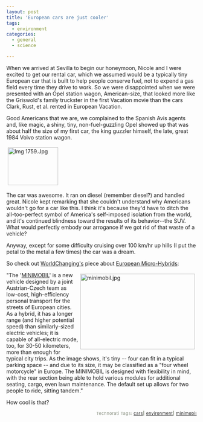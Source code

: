 ```yaml
---
layout: post
title: 'European cars are just cooler'
tags:
  - environment
categories:
  - general
  - science

---
```


When we arrived at Sevilla to begin our honeymoon, Nicole and I were excited to get our rental car, which we assumed would be a typically tiny European car that is built to help people conserve fuel, not to expend a gas field every time they drive to work.  So we were disappointed when we were presented with an Opel station wagon, American-size, that looked more like the Griswold's family truckster in the first Vacation movie than the cars Clark, Rust, et al. rented in European Vacation.  

Good Americans that we are, we complained to the Spanish Avis agents and, like magic, a shiny, tiny, non-fuel-guzzling Opel showed up that was about half the size of my first car, the king guzzler himself, the late, great 1984 Volvo station wagon.
<br />

<a href="/wp-content/photos/IMG_1759.JPG.jpg"><img src="http://www.levjoy.com/wp-content/photos/IMG_1759.JPG-tm.jpg" height="100" width="133" border="0" align="middle" hspace="4" vspace="4" alt="Img 1759.Jpg" /></a>

The car was awesome.  It ran on diesel (remember diesel?) and handled great.  Nicole kept remarking that she couldn't understand why Americans wouldn't go for a car like this.  I think it's because they'd have to ditch the all-too-perfect symbol of America's self-imposed isolation from the world, and it's continued blindness toward the results of its behavior--the SUV.  What would perfectly embody our arrogance if we got rid of that waste of a vehicle?

Anyway, except for some difficulty cruising over 100 km/hr up hills (I put the petal to the metal a few times) the car was a dream.

So check out <a href="http://www.worldchanging.com">WorldChanging's</a> piece about <a href="http://www.worldchanging.com/archives/003112.html">European Micro-Hybrids</a>:
<br />
<p><img src="http://www.worldchanging.com/images/minimobil.jpg" border="0" height="200" width="303" alt="minimobil.jpg" align="right" hspace="5" vspace="5" />"The '<a href="http://www.innovations-report.de/html/berichte/automotive/bericht-46454.html">MINIMOBIL</a>' is a new vehicle designed by a joint Austrian-Czech team as low-cost, high-efficiency personal transport for the streets of European cities. As a hybrid, it has a longer range (and higher potential speed) than similarly-sized electric vehicles; it is capable of all-electric mode, too, for 30-50 kilometers, more than enough for typical city trips. As the image shows, it's tiny -- four can fit in a typical parking space -- and due to its size, it may be classified as a "four wheel motorcycle" in Europe. The MINIMOBIL is designed with flexibility in mind, with the rear section being able to hold various modules for additional seating, cargo, even lawn maintenance. The default set up allows for two people to ride, sitting tandem."</p>

How cool is that?

<!-- technorati tags start --><p style="text-align:right;font-size:11px;letter-spacing:.05em;color:#808979;">Technorati Tags: <a href="http://technorati.com/tag/cars" rel="tag">cars</a><strong>|</strong> <a href="http://technorati.com/tag/environment" rel="tag">environment</a><strong>|</strong> <a href="http://technorati.com/tag/minimobil" rel="tag">minimobil</a></p><!-- technorati tags end -->

